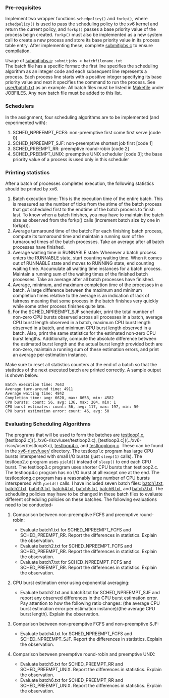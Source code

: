 ### Pre-requisites
Implement two wrapper functions `schedpolicy()` and `forkp()`, where `schedpolicy()` is used to pass the scheduling policy to the xv6 kernel and return the current policy, and `forkp()` passes a base priority value of the process beign created. `forkp()` must also be implemented as a new system call to create a new process and store its base priority value in its process table entry.
After implementing these, complete [submitjobs.c](../xv6-riscv/user/submitjobs.c) to ensure compilation.

Usage of [submitjobs.c](../xv6-riscv/user/submitjobs.c): `submitjobs < batchfilename.txt` <br>
The batch file has a specific format: the first line specifies the scheduling algorithm as an integer code and each subsequent line represents a process. Each process line starts with a positive integer specifying its base priority value and next it specifies the command to run the process. See [user/batch.txt](../xv6-riscv/user/batch.txt) as an example. All batch files must be listed in [Makefile](../xv6-riscv/Makefile) under JOBFILES. Any new batch file must be added to this list.


### Schedulers
In the assignment, four scheduling algorithms are to be implemented (and experimented with):
1. SCHED_NPREEMPT_FCFS: non-preemptive first come first serve [code 0]
2. SCHED_NPREEMPT_SJF: non-preemptive shortest job first [code 1]
3. SCHED_PREEMPT_RR: preemptive round-robin [code 2]
4. SCHED_PREEMPT_UNIX: preemptive UNIX scheduler [code 3]; the base priority value of a process is used only in this scheduler

### Printing statistics
After a batch of processes completes execution, the following statistics should be printed by xv6.

1. Batch execution time: This is the execution time of the entire batch. This is measured as the number of ticks from the stime of the batch process that got scheduled first to the endtime of the batch process to finish last. To know when a batch finishes, you may have to maintain the batch size as observed from the forkp() calls (increment batch size by one in forkp()). 
2. Average turnaround time of the batch: For each finishing batch process, compute its turnaround time and maintain a running sum of the turnaround times of the batch processes. Take an average after all batch processes have finished. 
3. Average waiting time in RUNNABLE state: Whenever a batch process enters the RUNNABLE state, start counting waiting time. When it comes out of RUNNABLE state and moves to RUNNING state, end counting waiting time. Accumulate all waiting time instances for a batch process. Maintain a running sum of the waiting times of the finished batch processes. Take an average after all batch processes have finished. 
4. Average, minimum, and maximum completion time of the processes in a batch. A large difference between the maximum and minimum completion times relative to the average is an indication of lack of fairness meaning that some process in the batch finishes very quickly while some other process finishes quite late. 
5. For the SCHED_NPREEMPT_SJF scheduler, print the total number of non-zero CPU bursts observed across all processes in a batch, average CPU burst length observed in a batch, maximum CPU burst length observed in a batch, and minimum CPU burst length observed in a batch. Also, print the same statistics for the estimated non-zero CPU burst lengths. Additionally, compute the absolute difference between the estimated burst length and the actual burst length provided both are non-zero, maintain a running sum of these estimation errors, and print an average per estimation instance. 

Make sure to reset all statistics counters at the end of a batch so that the statistics of the next executed batch are printed correctly.
A sample output is shown below.
```
Batch execution time: 7643
Average turn-around time: 4911
Average waiting time: 4842
Completion time: avg: 6620, max: 8658, min: 4582
CPU bursts: count: 56, avg: 136, max: 204, min: 1
CPU burst estimates: count: 56, avg: 117, max: 197, min: 50
CPU burst estimation error: count: 46, avg: 50
```

### Evaluating Scheduling Algorithms
The programs that will be used to form the batches are [testloop1.c](../xv6-riscv/user/testloop1.c), [testloop2.c]((../xv6-riscv/user/testloop2.c), [testloop3.c]((../xv6-riscv/user/testloop3.c), [testloop4.c](../xv6-riscv/user/testloop4.c), and [testlooplong.c](../xv6-riscv/user/testlooplong.c). These can be found in the [xv6-riscv/user/](../xv6-riscv/user) directory. The testloop1.c program has large CPU bursts interspersed with small I/O bursts (just `sleep(1)` calls). The testloop2.c program uses `yield()` instead of `sleep()` to end each CPU burst. The testloop3.c program uses shorter CPU bursts than testloop2.c. The testloop4.c program has no I/O burst at all except one at the end. The testlooplong.c program has a reasonably large number of CPU bursts interspersed with `yield()` calls. I have included seven batch files: [batch1.txt](../xv6-riscv/user/batch1.txt), [batch2.txt](../xv6-riscv/user/batch2.txt), [batch3.txt](../xv6-riscv/user/batch3.txt), [batch4.txt](../xv6-riscv/user/batch4.txt), [batch5.txt](../xv6-riscv/user/batch5.txt), [batch6.txt](../xv6-riscv/user/batch6.txt), and [batch7.txt](../xv6-riscv/user/batch7.txt). The scheduling policies may have to be changed in these batch files to evaluate different scheduling policies on these batches. The following evaluations need to be conducted-

1. Comparison between non-preemptive FCFS and preemptive round-robin:

    + Evaluate batch1.txt for SCHED_NPREEMPT_FCFS and SCHED_PREEMPT_RR. Report the differences in statistics. Explain the observation.
    + Evaluate batch2.txt for SCHED_NPREEMPT_FCFS and SCHED_PREEMPT_RR. Report the differences in statistics. Explain the observation.
    + Evaluate batch7.txt for SCHED_NPREEMPT_FCFS and SCHED_PREEMPT_RR. Report the differences in statistics. Explain the observation.

2. CPU burst estimation error using exponential averaging:

    + Evaluate batch2.txt and batch3.txt for SCHED_NPREEMPT_SJF and report any observed differences in the CPU burst estimation error. Pay attention to how the following ratio changes: (the average CPU burst estimation error per estimation instance)/(the average CPU burst length). Explain the observation.

3. Comparison between non-preemptive FCFS and non-preemptive SJF:

    + Evaluate batch4.txt for SCHED_NPREEMPT_FCFS and SCHED_NPREEMPT_SJF. Report the differences in statistics. Explain the observation.

4. Comparison between preemptive round-robin and preemptive UNIX:

    + Evaluate batch5.txt for SCHED_PREEMPT_RR and SCHED_PREEMPT_UNIX. Report the differences in statistics. Explain the observation.
    + Evaluate batch6.txt for SCHED_PREEMPT_RR and SCHED_PREEMPT_UNIX. Report the differences in statistics. Explain the observation.
